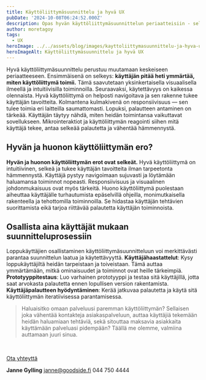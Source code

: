 ```yaml
---
title: Käyttöliittymäsuunnittelu ja hyvä UX
pubDate: '2024-10-08T06:24:52.000Z'
description: Opas hyvän käyttöliittymäsuunnittelun periaatteisiin - selkeydestä käytettävyyteen ja käyttäjien osallistamiseen. Artikkeli avaa konkreettisesti hyvän ja huonon käyttöliittymän erot.
author: moretagoy
tags:
  - UX
heroImage: ../../assets/blog/images/kayttoliittymasuunnittelu-ja-hyva-ux/featured.webp
heroImageAlt: Käyttöliittymäsuunnittelu ja hyvä UX
---
```


Hyvä käyttöliittymäsuunnittelu perustuu muutamaan keskeiseen periaatteeseen. Ensimmäisenä on selkeys: **käyttäjän pitää heti ymmärtää, miten käyttöliittymä toimii.** Tämä saavutetaan yksinkertaisella visuaalisella ilmeellä ja intuitiivisilla toiminnoilla. Seuraavaksi, käytettävyys on kaikessa olennaista. Hyvä käyttöliittymä on helposti navigoitava ja sen rakenne tukee käyttäjän tavoitteita. Kolmantena kulmakivenä on responsiivisuus — sen tulee toimia eri laitteilla saumattomasti. Lopuksi, palautteen antaminen on tärkeää. Käyttäjän täytyy nähdä, miten heidän toimintansa vaikuttavat sovellukseen. Mikrointeraktiot ja käyttöliittymän reagointi siihen mitä käyttäjä tekee, antaa selkeää palautetta ja vähentää hämmennystä.

## Hyvän ja huonon käyttöliittymän ero?

**Hyvän ja huonon käyttöliittymän erot ovat selkeät.** Hyvä käyttöliittymä on intuitiivinen, selkeä ja tukee käyttäjän tavoitteita ilman tarpeetonta hämmennystä. Käyttäjä pystyy navigoimaan sujuvasti ja löytämään haluamansa toiminnot nopeasti. Responsiivisuus ja visuaalinen johdonmukaisuus ovat myös tärkeitä. Huono käyttöliittymä puolestaan aiheuttaa käyttäjälle turhautumista epäselvillä ohjeilla, monimutkaisella rakenteella ja tehottomilla toiminnoilla. Se hidastaa käyttäjän tehtävien suorittamista eikä tarjoa riittävää palautetta käyttäjän toiminnoista.

## Osallista aina käyttäjät mukaan suunnitteluprosessiin

Loppukäyttäjien osallistaminen käyttöliittymäsuunnitteluun voi merkittävästi parantaa suunnittelun laatua ja käytettävyyttä. **Käyttäjähaastattelut**: Kysy loppukäyttäjiltä heidän tarpeistaan ja toiveistaan. Tämä auttaa ymmärtämään, mitkä ominaisuudet ja toiminnot ovat heille tärkeimpiä. **Prototyyppitestaus**: Luo varhainen prototyyppi ja testaa sitä käyttäjillä, jotta saat arvokasta palautetta ennen lopullisen version rakentamista. **Käyttäjäpalautteen hyödyntäminen**: Kerää jatkuvaa palautetta ja käytä sitä käyttöliittymän iteratiivisessa parantamisessa.  

> Haluaisitko omaan palveluusi paremman käyttöliittymän? Sellaisen joka vähentää kontakteja asiakaspalveluun, auttaa käyttäjiä tekemään heidän haluamiaan tehtäviä, sekä sitouttaa maksavia asiakkaita käyttämään palveluasi pidempään? Täällä me olemme, valmiina auttamaan juuri sinua.

 

[Ota yhteyttä](https://goodside.fi/ota-yhteytta/)

**Janne Gylling** janne@goodside.fi 044 750 4444